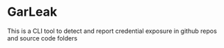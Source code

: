 # GarLeak
This is a CLI tool to detect and report credential exposure in github repos and source code folders
